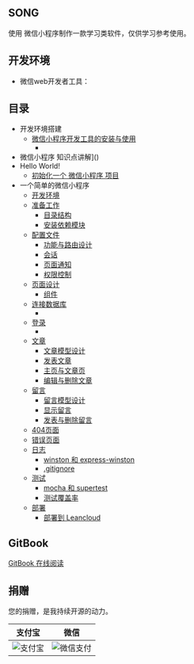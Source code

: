 ## SONG

使用 微信小程序制作一款学习类软件，仅供学习参考使用。

## 开发环境

- 微信web开发者工具：

## 目录

- 开发环境搭建
    - [微信小程序开发工具的安装与使用]()
        - []()
- 微信小程序 知识点讲解]()
- Hello World!
    - [初始化一个 微信小程序 项目]()
- 一个简单的微信小程序
    - [开发环境]()
    - [准备工作]()
        - [目录结构]()
        - [安装依赖模块]()
    - [配置文件]()
        - [功能与路由设计]()
        - [会话]()
        - [页面通知]()
        - [权限控制]()
    - [页面设计]()
        - [组件]()
    - [连接数据库]()
        - []()
    - [登录]()
        - []()
    - [文章]()
        - [文章模型设计]()
        - [发表文章]()
        - [主页与文章页]()
        - [编辑与删除文章]()
    - [留言]()
        - [留言模型设计]()
        - [显示留言]()
        - [发表与删除留言]()
    - [404页面]()
    - [错误页面]()
    - [日志]()
        - [winston 和 express-winston]()
        - [.gitignore]()
    - [测试]()
        - [mocha 和 supertest]()
        - [测试覆盖率]()
    - [部署]()
        - [部署到 Leancloud](https://leancloud.cn)

## GitBook

[GitBook 在线阅读]()

## 捐赠

您的捐赠，是我持续开源的动力。

支付宝 | 微信
------|------
![支付宝](http://odhng6tv1.bkt.clouddn.com/alipay.jpg) | ![微信支付](http://odhng6tv1.bkt.clouddn.com/wechatpay.png)